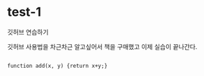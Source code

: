 # test-1
깃허브 연습하기

깃허브 사용법을 차근차근 알고싶어서 책을 구매했고 이제 실습이 끝나간다.

<pre>
<code>
function add(x, y) {return x+y;}
</code>
</pre>
